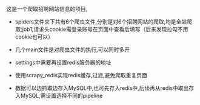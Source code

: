 这是一个爬取招聘网站信息的项目,

- spiders文件夹下共有6个爬虫文件,分别是对6个招聘网站的爬取,均是全站爬取;job1,请求头cookie需登录账号在页面中查看后填写（后来发现拉勾不用cookie也可以）

- 几个main文件是对爬虫文件的执行,可以同时多开

- settings中需要再设置redis服务器的地址    

- 使用scrapy_redis实现redis缓存,过滤,避免爬取重复页面

- 数据可以边抓取边存入MySQL中,也可先存入redis中,后续再从redis中取出存入MySQL,需设置选择不同的pipeline
